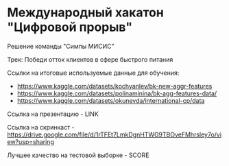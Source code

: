 # Международный хакатон "Цифровой прорыв"

Решение команды "Симпы МИСИС"

Трек: Победи отток клиентов в сфере быстрого питания

Ссылки на итоговые используемые данные для обучения:
- https://www.kaggle.com/datasets/kochyanlev/bk-new-aggr-features
- https://www.kaggle.com/datasets/polinaminina/bk-agg-features-data/
- https://www.kaggle.com/datasets/okunevda/international-cp/data

Ссылка на презентацию - LINK

Ссылка на скринкаст - https://drive.google.com/file/d/1rTFEt7LmkDgnHTWG9TBOveFMhrsley7o/view?usp=sharing

Лучшее качество на тестовой выборке - SCORE
